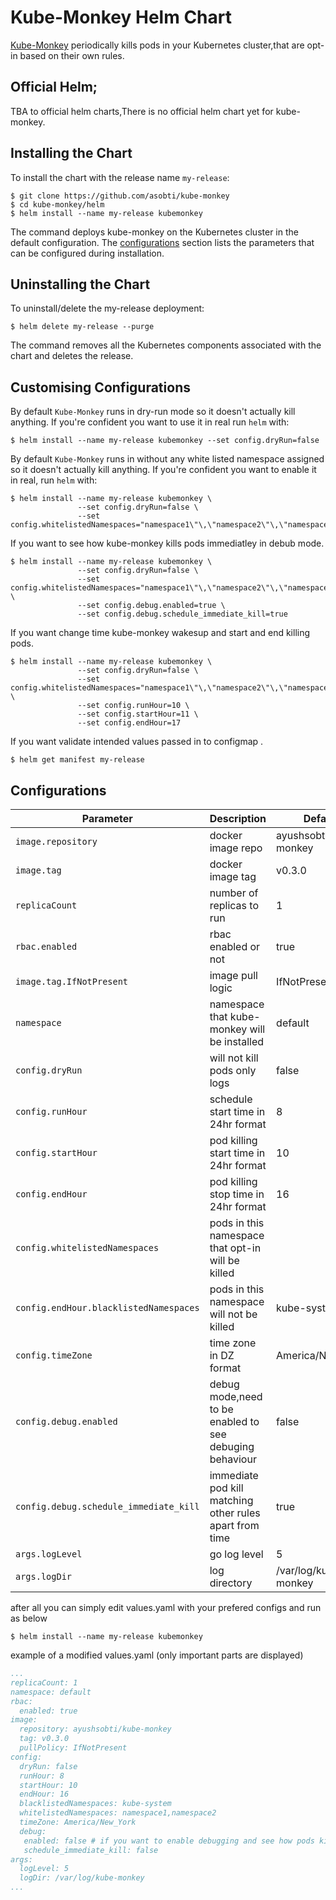 # Kube-Monkey Helm Chart

[Kube-Monkey](https://github.com/asobti/kube-monkey) periodically kills pods in your Kubernetes cluster,that are opt-in based on their own rules.

## Official Helm;

TBA to official helm charts,There is no official helm chart yet for kube-monkey.

## Installing the Chart

To install the chart with the release name `my-release`:

```console
$ git clone https://github.com/asobti/kube-monkey
$ cd kube-monkey/helm
$ helm install --name my-release kubemonkey
```

The command deploys kube-monkey on the Kubernetes cluster in the default configuration. The [configurations](#Configurations) section lists the parameters that can be configured during installation.

## Uninstalling the Chart

To uninstall/delete the my-release deployment:

```console
$ helm delete my-release --purge
```

The command removes all the Kubernetes components associated with the chart and deletes the release.

## Customising Configurations

By default `Kube-Monkey` runs in dry-run mode so it doesn't actually kill anything.
If you're confident you want to use it in real run `helm` with:

```console
$ helm install --name my-release kubemonkey --set config.dryRun=false
```

By default `Kube-Monkey` runs in without any white listed namespace assigned so it doesn't actually kill anything.
If you're confident you want to enable it in real, run `helm` with:

```console
$ helm install --name my-release kubemonkey \
               --set config.dryRun=false \
               --set config.whitelistedNamespaces="namespace1\"\,\"namespace2\"\,\"namespace3"
```

If you want to see how kube-monkey kills pods immediatley in debub mode.

```console
$ helm install --name my-release kubemonkey \
               --set config.dryRun=false \
               --set config.whitelistedNamespaces="namespace1\"\,\"namespace2\"\,\"namespace3" \
               --set config.debug.enabled=true \
               --set config.debug.schedule_immediate_kill=true
```
If you want change time kube-monkey wakesup and start and end killing pods.

```console
$ helm install --name my-release kubemonkey \
               --set config.dryRun=false \
               --set config.whitelistedNamespaces="namespace1\"\,\"namespace2\"\,\"namespace3" \
               --set config.runHour=10 \
               --set config.startHour=11 \
               --set config.endHour=17 
```
If you want validate intended values passed in to configmap .

```console
$ helm get manifest my-release
```
## Configurations

| Parameter                 | Description                                         | Default                          |
|---------------------------|-----------------------------------------------------|----------------------------------|
| `image.repository`        | docker image repo                                   | ayushsobti/kube-monkey           |
| `image.tag`               | docker image tag                                    | v0.3.0                           |
| `replicaCount`            | number of replicas to run                           | 1                                |
| `rbac.enabled`            | rbac enabled or not                                 | true                             |
| `image.tag.IfNotPresent`  | image pull logic                                    | IfNotPresent                     |
| `namespace`               | namespace that kube-monkey will be installed        | default                          |
| `config.dryRun`           | will not kill pods only logs                        | false                            |
| `config.runHour`          | schedule start time in 24hr format                  | 8                                |
| `config.startHour`        | pod killing start time  in 24hr format              | 10                               |
| `config.endHour`          | pod killing stop time  in 24hr format               | 16                               |
| `config.whitelistedNamespaces`| pods in this namespace that opt-in will be killed|                                 |
| `config.endHour.blacklistedNamespaces`| pods in this namespace will not be killed| kube-system                     |
| `config.timeZone`         | time zone in DZ format                              | America/New_York                 |
| `config.debug.enabled`    | debug mode,need to be enabled to see debuging behaviour| false                         |
| `config.debug.schedule_immediate_kill` | immediate pod kill matching other rules apart from time| true             |
| `args.logLevel`           | go log level                                        | 5                                |
| `args.logDir`             | log directory                                       | /var/log/kube-monkey             |

after all you can simply edit values.yaml with your prefered configs and run as below

```console
$ helm install --name my-release kubemonkey
```
example of a modified values.yaml (only important parts are displayed)

```yaml
...
replicaCount: 1
namespace: default
rbac:
  enabled: true
image:
  repository: ayushsobti/kube-monkey
  tag: v0.3.0
  pullPolicy: IfNotPresent
config:
  dryRun: false
  runHour: 8
  startHour: 10
  endHour: 16
  blacklistedNamespaces: kube-system
  whitelistedNamespaces: namespace1,namespace2
  timeZone: America/New_York
  debug:
   enabled: false # if you want to enable debugging and see how pods killed immediately set this to true
   schedule_immediate_kill: false
args:
  logLevel: 5
  logDir: /var/log/kube-monkey
...
```
